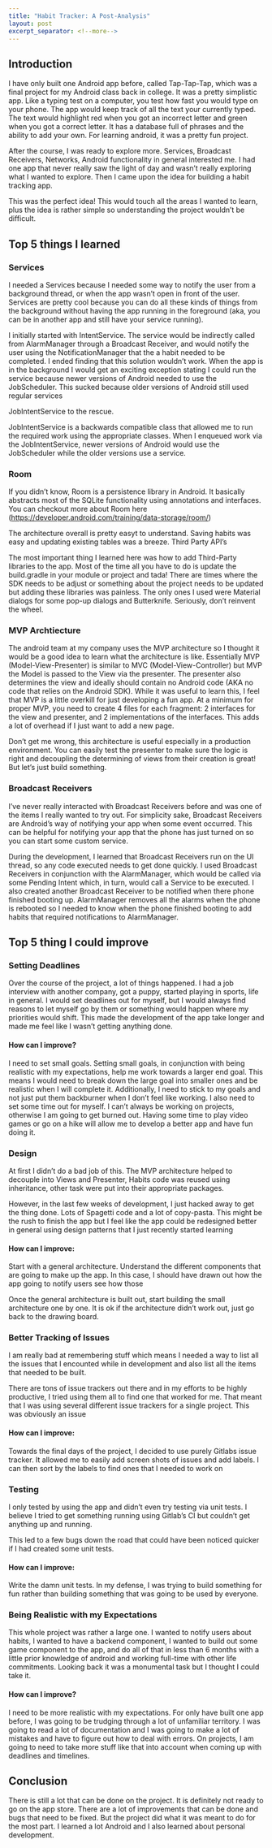 ```yaml
---
title: "Habit Tracker: A Post-Analysis"
layout: post
excerpt_separator: <!--more-->
---
```


## Introduction
I have only built one Android app before, called Tap-Tap-Tap, which was a final project for my Android class back in college. It was a pretty simplistic app. Like a typing test on a computer, you test how fast you would type on your phone. The app would keep track of all the text your currently typed. The text would highlight red when you got an incorrect letter and green when you got a correct letter. It has a database full of phrases and the ability to add your own. For learning android, it was a pretty fun project.
<!--more-->
After the course, I was ready to explore more. Services, Broadcast Receivers, Networks, Android functionality in general interested me. I had one app that never really saw the light of day and wasn’t really exploring what I wanted to explore. Then I came upon the idea for building a habit tracking app.

This was the perfect idea! This would touch all the areas I wanted to learn, plus the idea is rather simple so understanding the project wouldn’t be difficult.

## Top 5 things I learned
### Services
I needed a Services because I needed some way to notify the user from a background thread, or when the app wasn’t open in front of the user. Services are pretty cool because you can do all these kinds of things from the background without having the app running in the foreground (aka, you can be in another app and still have your service running).

I initially started with IntentService. The service would be indirectly called from AlarmManager through a Broadcast Receiver, and would notify the user using the NotificationManager that the a habit needed to be completed. 
I ended finding that this solution wouldn’t work. When the app is in the background I would get an exciting exception stating I could run the service because newer versions of Android needed to use the JobScheduler. This sucked because older versions of Android still used regular services

JobIntentService to the rescue. 

JobIntentService is a backwards compatible class that allowed me to run the required work using the appropriate classes. When I enqueued work via the JobIntentService, newer versions of Android would use the JobScheduler while the older versions use a service.

### Room

If you didn’t know, Room is a persistence library in Android. It basically abstracts most of the SQLite functionality using annotations and interfaces. You can checkout more about Room here (https://developer.android.com/training/data-storage/room/)

The architecture overall is pretty easyt to understand. Saving habits was easy and updating existing tables was a breeze.
Third Party API’s	

The most important thing I learned here was how to add Third-Party libraries to the app. Most of the time all you have to do is update the build.gradle in your module or project and tada! There are times where the SDK needs to be adjust or something about the project needs to be updated but adding these libraries was painless. The only ones I used were Material dialogs for some pop-up dialogs and Butterknife.
Seriously, don’t reinvent the wheel.

### MVP Archtiecture

The android team at my company uses the MVP architecture so I thought it would be a good idea to learn what the architecture is like. Essentially MVP (Model-View-Presenter) is similar to MVC (Model-View-Controller) but MVP the Model is passed to the View via the presenter. The presenter also determines the view and ideally should contain no Android code (AKA no code that relies on the Android SDK).
While it was useful to learn this, I feel that MVP is a little overkill for just developing a fun app. At a minimum for proper MVP, you need to create 4 files for each fragment: 2 interfaces for the view and presenter, and 2 implementations of the interfaces. This adds a lot of overhead if I just want to add a new page.

Don’t get me wrong, this architecture is useful especially in a production environment. You can easily test the presenter to make sure the logic is right and decoupling the determining of views from their creation is great! But let’s just build something.

### Broadcast Receivers

I’ve never really interacted with Broadcast Receivers before and was one of the items I really wanted to try out. For simplicity sake, Broadcast Receivers are Android’s way of notifying your app when some event occurred. This can be helpful for notifying your app that the phone has just turned on so you can start some custom service.

During the development, I learned that Broadcast Receivers run on the UI thread, so any code executed needs to get done quickly. I used Broadcast Receivers in conjunction with the AlarmManager, which would be called via some Pending Intent which, in turn, would call a Service to be executed. I also created another Broadcast Receiver to be notified when there phone finished booting up. AlarmManager removes all the alarms when the phone is rebooted so I needed to know when the phone finished booting to add habits that required notifications to AlarmManager.

## Top 5 thing I could improve

### Setting Deadlines

Over the course of the project, a lot of things happened. I had a job interview with another company, got a puppy, started playing in sports, life in general. I would set deadlines out for myself, but I would always find reasons to let myself go by them or something would happen where my priorities would shift. This made the development of the app take longer and made me feel like I wasn’t getting anything done.

#### How can I improve?
I need to set small goals. Setting small goals, in conjunction with being realistic with my expectations, help me work towards a larger end goal. This means I would need to break down the large goal into smaller ones and be realistic when I will complete it. Additionally, I need to stick to my goals and not just put them backburner when I don’t feel like working.
I also need to set some time out for myself. I can’t always be working on projects, otherwise I am going to get burned out. Having some time to play video games or go on a hike will allow me to develop a better app and have fun doing it.


### Design
At first I didn’t do a bad job of this. The MVP architecture helped to decouple into Views and Presenter, Habits code was reused using inheritance, other task were put into their appropriate packages.

However, in the last few weeks of development, I just hacked away to get the thing done. Lots of Spagetti code and a lot of copy-pasta. This might be the rush to finish the app but I feel like the app could be redesigned better in general using design patterns that I just recently started learning

#### How can I improve:
Start with a general architecture. Understand the different components that are going to make up the app. In this case, I should have drawn out how the app going to notify users see how those

Once the general architecture is built out, start building the small architecture one by one. It is ok if the architecture didn’t work out, just go back to the drawing board.

### Better Tracking of Issues
I am really bad at remembering stuff which means I needed a way to list all the issues that I encounted while in development and also list all the items that needed to be built. 

There are tons of issue trackers out there and in my efforts to be highly productive, I tried using them all to find one that worked for me. That meant that I was using several different issue trackers for a single project. This was obviously an issue

#### How can I improve:

Towards the final days of the project, I decided to use purely Gitlabs issue tracker. It allowed me to easily add screen shots of issues and add labels. I can then sort by the labels to find ones that I needed to work on

### Testing

I only tested by using the app and didn’t even try testing via unit tests. I believe I tried to get something running using Gitlab’s CI but couldn’t get anything up and running.

This led to a few bugs down the road that could have been noticed quicker if I had created some unit tests. 
#### How can I improve:

Write the damn unit tests. In my defense, I was trying to build something for fun rather than building something that was going to be used by everyone.

### Being Realistic with my Expectations

This whole project was rather a large one. I wanted to notify users about habits, I wanted to have a backend component, I wanted to build out some game component to the app, and do all of that in less than 6 months with a little prior knowledge of android and working full-time with other life commitments. Looking back it was a monumental task but I thought I could take it.

#### How can I improve?

I need to be more realistic with my expectations. For only have built one app before, I was going to be trudging through a lot of unfamiliar territory. I was going to read a lot of documentation and I was going to make a lot of mistakes and have to figure out how to deal with errors. On projects, I am going to need to take more stuff like that into account when coming up with deadlines and timelines.

## Conclusion
There is still a lot that can be done on the project. It is definitely not ready to go on the app store. There are a lot of improvements that can be done and bugs that need to be fixed. But the project did what it was meant to do for the most part. I learned a lot Android and I also learned about personal development.
